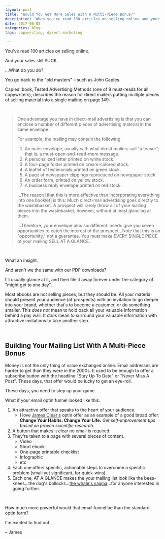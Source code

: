 ```yaml
---
layout: post
title: "Would You Get More Sales With A Multi-Piece Bonus?"
description: "When you've read 100 articles on selling online and your launch still sucked… what do you do?"
date: 2017-06-02 
categories: blog
tags: copywriting, direct marketing

---
```

You've read 100 articles on selling online. 

And your sales still SUCK.

…What do you do? 

You go back to the "old masters" – such as John Caples. 

Caples' book, Tested Advertising Methods (one of 9 must-reads for all copywriters), describes the reason for direct mailers putting multiple pieces of selling material into a single mailing on page 149:

&nbsp;

> One advantage you have in direct-mail advertising is that you can enclose a number of different pieces of advertising material in the same envelope. 
>  
> For example, the mailing may contain the following:
> 1. An outer envelope, usually with what direct mailers call "a teaser"; that is, a must-open-and-read-more message.
> 2. A personalized letter printed on white stock.
> 3. A four-page folder printed on cream-colored stock.
> 4. A leaflet of testimonials printed on green stock.
> 5. A page of newspaper clippings reproduced on newspaper stock.
> 6. An order form, printed on yellow stock.
> 7. A business reply envelope printed on red stock. 
>  
> …The reason [that this is more effective than incorporating everything into one booklet] is this: Much direct-mail advertising goes directly to the wastebasket. A prospect will rarely throw all of your mailing pieces into the wastebasket, however, without at least glancing at them. 
>  
> …Therefore, your envelope plus six different inserts give you seven opportunities to catch the interest of the prospect…Note that this is an "opportunity," not a guarantee. You must make EVERY SINGLE PIECE of your mailing SELL AT A GLANCE.

&nbsp;

What an insight. 

And aren't we the same with our PDF downloads? 

I'll usually glance at it, and then file it away forever under the category of "might get to one day". 

Most ebooks are not selling pieces, but they should be. All your material should present your audience (of prospects) with an invitation to go deeper into your brand, whether that's to become a customer, or do something smaller. This *does not* mean to hold back all your valuable information behind a pay wall. It *does* mean to surround your valuable information with attractive invitations to take another step. 

&nbsp;

## Building Your Mailing List With A Multi-Piece Bonus
Money is not the only thing of value exchanged online. Email addresses are harder to get than they were in the 2000s. It used to be enough to offer a subscribe button with the headline "Stay Up To Date" or "Never Miss A Post". These days, that offer would be lucky to get an eye-roll. 

These days, you need to step up your game. 

What if your email optin funnel looked like this:

1. An attractive offer that speaks to the heart of your audience. 
	* I love [James Clear's](http://jamesclear.com/) optin offer as an example of a good broad offer: **Change Your Habits. Change Your Life.** *Get self-improvement tips based on proven scientific research.*
2. A button that makes it clear no email is required. 
3. They're taken to a page with several pieces of content.
	* Video
	* Short ebook
	* One-page printable checklist
	* Infographic
	* etc
4. Each one offers specific, actionable steps to overcome a specific problem (small yet significant, for quick-wins). 
5. Each one, AT A GLANCE makes the your mailing list look like the bees-knees…the dog's bollocks…[the whale's vagina](https://www.youtube.com/watch?v=8AIwaSD9Sco)…for anyone interested in going further. 

&nbsp;

How much more powerful would that email funnel be than the standard optin form? 

I'm excited to find out. 

– James 

